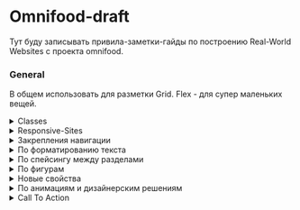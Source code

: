 # Omnifood-draft

Тут буду записывать привила-заметки-гайды по построению Real-World Websites с проекта omnifood.

### General 

В общем использовать для разметки Grid. Flex - для супер маленьких вещей.





<details> <summary> Classes </summary> 

##

Общие заметки по вопросам как-сколько давать пикселей разным елементам. <strong> Одно из самых главных </strong>- при принятии дизайнерских решений не забивать и смотреть на библиотеку Джонаса, с примерами и гайдами по разным елементам.

Ширина страинцы - как стандарт 1200 1140 px, и для херо можно взять побольше - `max-width: 130rem;`. Ну и конечно же `margin: 0 auto;` для отцентровки. 

h1 в херо - `font-size: 6.2rem;`

По боксам: Все аккуратно складывать в разные коробочки, в hero - одна для фото вторая для текста. Лучше <strong> ВСЕМ </strong> боксам давать классы, и использовать только их, они даже могут совпадать с названием бокса. Исключение - когда у елемента классы, что могут пригодится в похожих елементах ещё, и что бы не портить этот класс можно заюзать псевдо, как для картинок, списков, одиночных елементов(что бы не ебаться с названием, по псевдо всё будет понятно).

Ещё можно создавать универсальны классы для грида, типо `.grid` с дисплей и гепом, и `.grid--2cols` с заготовками на 2-3 колонки. А вот пример хорошего универсального контейнера: 

    .container {
     max-width: 120rem;
     padding: 0 3.2rem;
     margin: 0 auto;
    }

Что бы дать елементу маржин, но не используя его классы что пригодяться в будущем(и где маржин может помешать) можно сделать класс с разными маргинами, и применять где нужно.

    .margin-right-small { 
     margin-right: 1.6rem !important;   
     }


##

</details>


<details> <summary> Responsive-Sites </summary> 

##

Вместо пикселей в основном юзать REM - она зависит от размера дефаулт фонт-сайза. Для удобства можно установить   `font-size: 62.5%;` in HTML Что бы 1 rem = 10 px. 

Для адаптации под все виды экранов использую Media Quries - доп. код при определённом размере экрана. При определениии размера нужно его указывать в `em`а не в `rem`. Так как с ремами в этом контексте может вылезти больше багов. Для создания брейкпоинта нужно определиться с размером в пикселях, перевести в em из расчёта  `1rem = 1em = 16px` и округлить: 


    @media (max-width: 84em) {
      .hero {
      max-width: 120rem;
    }

Дальше - по ситуации. Выкрутить маштаб до 100% и уменьшать, пока что-то не сломаеться или не будет слишком большим. У джонаса это - `1200px`. При 1200: Понизить дефаулт фонт сайз на 1 пиксель - `/* 9px / 16px = 56.25% */`, и на одну ступеньку уменьшить заголовки, gap в гриде


##

</details>


<details> <summary> Закрепления навигации </summary> 

##


Удобнее будет закреплять навигацию с фиксированной высотой.

##

</details>


<details> <summary> По форматированию текста </summary> 

##



Применяемы разметы текста:

<strong>Универсальное:</strong> 1.8rem для обычного текста как универсал. и `line-height: 1.8;`, что увеличит расстояние строк на 8/10 от фонт сайза.

Маленькие заголовки - subheadings можно сделать капсом, но после этого лучше увеличить `letter-spacing: 0.75px;`

##

</details>


<details> <summary> По спейсингу между разделами </summary> 

##


За частую паддинги и отступы от заголовков - 96пх

##

</details>


<details> <summary> По фигурам </summary> 

##

Повторюсь: для создания псевдо елемента в CSS: `.step-img-box::before`, после его редачить. Для отцентровки:

    .step-img-box::before {
    display: block;
    position: absolute;
    top: 50%;
    left: 50%;
    transform: translate(-50%, -50%);
    }

Так же новая тула:`-index: -1;`. Помогает с пермещением елементов поверх остальных. Выше значение-выше приоритет. Можно и в минус идти

##

</details>


<details> <summary> Новые свойства </summary> 

    overflow: hidden; 

- даётся родительскому контейнеру, что бы контент внутри ни выходил за границы родителя. Подойдёт для маскирования углов    картинки в карточках с бордер-радиусом

      border-bottom: 1px solid currentColor;

Новые хотворды цветов - `currentColor` & `transparent`, отображает текущий цвет этого же елемента или прозрачный

    background-image: linear-gradient(to right bottom, #eb984e, #e67e22);

Градиент: указать два цвета, и направление. Можно градусами: `90deg`, а можно кейвордами. `to right bottom` - направляеться у правому нижнему углу, начиная с левого верхнего.

       background-image: linear-gradient(
      to right bottom,
      hsla(28, 80%, 61%, 0.3),
      hsla(28, 80%, 52%, 0.5)
    ),
    url("../img/eating.jpg");
     background-size: cover;
     background-position: center;
      
Подгруз фото не через html, а напрямую в CSS. И можно указывать несколько значений. Тут - первым идёт градиент, и под него фото. В градиенте в цвете выставлена прозрачность, по этому всквозь него будет видно фото. Второе свойство: `cover` - указывает, что нужно заполнить всё доступное место. А последнее - выравнивание фото. Не совсем понял как работает, но если родитель обрезает часть фото - выравниванием можно выбрать, какую часть обрезанной фотки будет отображать.

          <div
            class="cta-img-box"
            role="img"
            aria-label="Woman enjoying food"
          ></div>

Так же, если картинка подкреплена только в css - она не будет отображатся на Screen Reader. Ебу что это, но это проблема. Что бы исправить нужно указать новые свойства: дать роль, а `aria-label` - по сути `alt` но для этой ситуации. После этих манипуляций все проблемы с подкреплением картинки через css будут решены. 

        color: inherit;

Не все елементы унаследуют цвета, шрифты. Особенно формы ввода. Что бы не прописывать для них вручную поможет свойство - `inherit`


    .icon-mobile-nav[name="close-outline"] {
      display: none;
    }


Новая возможность выбирать елемент селектором: если у двух боксов одинаковый класс, но разные другие атрибуты, можно выбрать по ним таким способом. То есть он возьмёт бокс `icon-mobile-nav`с атрибутом `name="close-outline"` в html.


    .step-img-box:nth-child(2) {
    }

Выбрать селектором бокс по счету: для этого нужно взять название бокса, и в `nth-child( )` нужно вписать номер по счету в родительском елементе именно этой коробки.


##

</details>

<details> <summary> По анимациям и дизайнерским решениям </summary> 

##

Для подьёма карточек при наводе можно сделать 

    .meal:hover {
      transform: translateY(-1.2rem);
     box-shadow: 0 3.2rem 6.4rem rgba(0, 0, 0, 0.1);
    }

Приподнимет и увеличит тень для реализма. Так не на псевдо классе нужен `transition: all 0.4s;` для плавности.

<strong>Офигенное решение - в выделяющихся секциях брать текст для текста - очень затемнёный бекграунд. Джонас говорил об этом в уроках по дизайну.</strong>


##

Для отдаления одного обьекта от других по максимуму: Сделать весь бокс влекс, и выставить нужному ребёнку `margin-top: auto;`. Работает и горизонтально и вертикально.

    
##

</details>

<details> <summary> Call To Action </summary> 

##

По формам ввода информации - CTA

Пример: 

        <label for="Full-name">Повне ім'я</label>
        <input
            id="Full-name"
            type="text/email/checkbox/многодругого"
            placeholder="Тарас Шевченко"
            required
        />

Есть много ввидов ввода: просто текста, почты, галочки и тд. Они все легко редачатся. По очереди:

Специальный бокс для подписи формы - `<label>`. Для того что бы по нажатию на него активировалась форма его нужно подключить. Для этого присвоит `id` к самому input, и указать свойство в label - `for="Full-name"`

С помощью `type=""` указываем тип вводимой информации. `placeholder=""` - то что будет отоброжаться в форме как пример. `required` - Указывает вводимое поле как обязательное перед отправкой формы.

Для создания СТА нужно сделать отдельный бокс с указанием адреса отправки информации `<form class="cta-form" action="#">`. Как елемент, отправляющий всю форму выступает елемент <button>. 

Выбор с выпадающего списка - ещё способ ввода информации, пример: 

        <label for="select-where">Де ви про нас дізналися?</label>
        <select id="select-where">
            <option value="empty">Виберіть один варіант:</option>
            <option value="Friends">Друзі та Сім'я</option>
            <option value="Youtube">Youtube Відео</option>
            <option value="podcast">Подкаст</option>
            <option value="Facebook">Реклама Facebook</option>
        </select>

С лабелем - всё так же.

`<select>` - обозначает начало и конец самого списка, а елементы в нём - `<option value="empty">` - варианты выбора. Свойство `value="empty"` обозначает какую информацию возвращать при выборе каждого пункта. По умолчанию первым - всегда `empty`. Если елемент будет обязательным к заполнению - отправка формы с выбраным empty не пройдёт. И Именно он отображается в форме как пример ввода.


По стилизации - полностью елостична. Пример с омнифуда:

    .cta-form input,
    .cta-form select {
      width: 100%;
      padding: 1.2rem;
      font-size: 1.8rem;
      font-family: inherit;
      color: #45260a;
      border: none;
      background-color: #fdf2e9;
      border-radius: 9px;
      box-shadow: 0 1px 2px rgba(0, 0, 0, 0.1);
    }

    .cta-form input::placeholder {
      color: #aaa;
    }

Из нового - псевдокласс `::placeholder`, в котором редактируеться текст-пример в формах.. Новое - фокус состояние для кнопок и полей ввода. Оно отображает, какой елемент выбран, его ВСЕГДА необходимо обозначать и менять для комфортного использования сайта клавиатурой.

    *:focus {
      outline: none;
      box-shadow: 0 0 0 0.8rem rgba(230, 125, 34, 0.1);
    }
  
    .cta *:focus {
      outline: none;
      box-shadow: 0 0 0 0.6rem rgba(253, 242, 233, 0.5);
      transition: all 0.4s;
    }

Этот псевдо обозначает еффект елемента, на котором сейчас фокус. По умолчанию - уродливая черная обводка. Её можно круто заменить - плавной тенью с цветом бренда. Но важно что бы эту тень было везде видно, по этому для разных секций можно менять её цвет - как и видно в примере.



    
##

</details>

